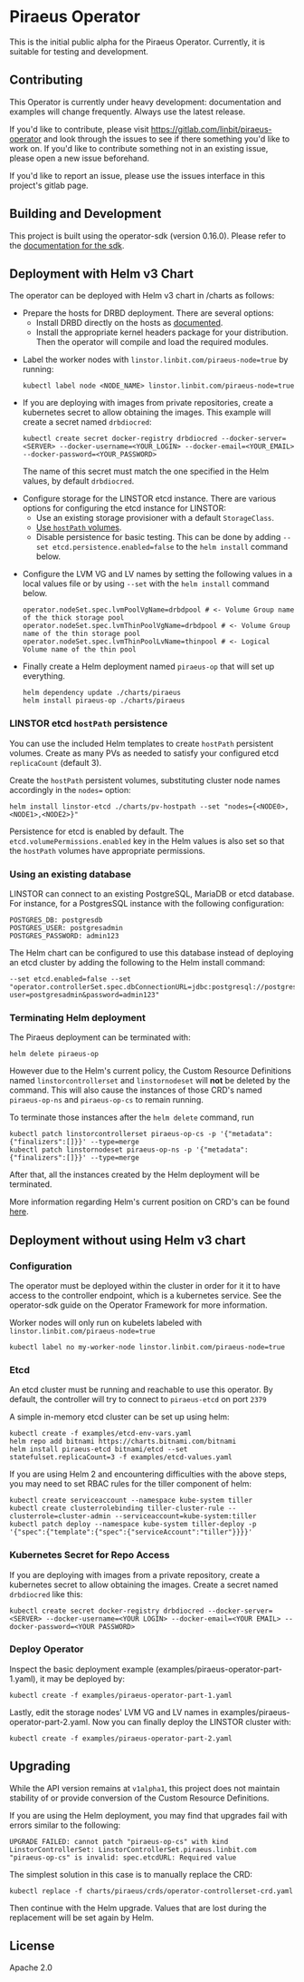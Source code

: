 # Piraeus Operator

This is the initial public alpha for the Piraeus Operator. Currently, it is
suitable for testing and development.

## Contributing

This Operator is currently under heavy development: documentation and examples
will change frequently. Always use the latest release.

If you'd like to contribute, please visit https://gitlab.com/linbit/piraeus-operator
and look through the issues to see if there something you'd like to work on. If
you'd like to contribute something not in an existing issue, please open a new
issue beforehand.

If you'd like to report an issue, please use the issues interface in this
project's gitlab page.

## Building and Development

This project is built using the operator-sdk (version 0.16.0). Please refer to
the [documentation for the sdk](https://github.com/operator-framework/operator-sdk/tree/v0.16.x).

## Deployment with Helm v3 Chart

The operator can be deployed with Helm v3 chart in /charts as follows:

* Prepare the hosts for DRBD deployment. There are several options:
  * Install DRBD directly on the hosts as
    [documented](https://www.linbit.com/drbd-user-guide/users-guide-9-0/#p-build-install-configure).
  * Install the appropriate kernel headers package for your distribution. Then
    the operator will compile and load the required modules.

- Label the worker nodes with `linstor.linbit.com/piraeus-node=true` by
  running:

    ```
    kubectl label node <NODE_NAME> linstor.linbit.com/piraeus-node=true
    ```

- If you are deploying with images from private repositories, create
  a kubernetes secret to allow obtaining the images.  This example will create
  a secret named `drbdiocred`:

    ```
    kubectl create secret docker-registry drbdiocred --docker-server=<SERVER> --docker-username=<YOUR_LOGIN> --docker-email=<YOUR_EMAIL> --docker-password=<YOUR_PASSWORD>
    ```

    The name of this secret must match the one specified in the Helm values, by
    default `drbdiocred`.

* Configure storage for the LINSTOR etcd instance.
  There are various options for configuring the etcd instance for LINSTOR:
  * Use an existing storage provisioner with a default `StorageClass`.
  * [Use `hostPath` volumes](#linstor-etcd-hostpath-persistence).
  * Disable persistence for basic testing. This can be done by adding `--set
    etcd.persistence.enabled=false` to the `helm install` command below.

- Configure the LVM VG and LV names by setting the following values in a local
  values file or by using `--set` with the `helm install` command below.

    ```
    operator.nodeSet.spec.lvmPoolVgName=drbdpool # <- Volume Group name of the thick storage pool
    operator.nodeSet.spec.lvmThinPoolVgName=drbdpool # <- Volume Group name of the thin storage pool
    operator.nodeSet.spec.lvmThinPoolLvName=thinpool # <- Logical Volume name of the thin pool
    ```

- Finally create a Helm deployment named `piraeus-op` that will set up
  everything.

    ```
    helm dependency update ./charts/piraeus
    helm install piraeus-op ./charts/piraeus
    ```

### LINSTOR etcd `hostPath` persistence

You can use the included Helm templates to create `hostPath` persistent volumes.
Create as many PVs as needed to satisfy your configured etcd `replicaCount`
(default 3).

Create the `hostPath` persistent volumes, substituting cluster node names
accordingly in the `nodes=` option:

```
helm install linstor-etcd ./charts/pv-hostpath --set "nodes={<NODE0>,<NODE1>,<NODE2>}"
```

Persistence for etcd is enabled by default. The
`etcd.volumePermissions.enabled` key in the Helm values is also set so that the
`hostPath` volumes have appropriate permissions.

### Using an existing database

LINSTOR can connect to an existing PostgreSQL, MariaDB or etcd database. For
instance, for a PostgresSQL instance with the following configuration:

```
POSTGRES_DB: postgresdb
POSTGRES_USER: postgresadmin
POSTGRES_PASSWORD: admin123
```

The Helm chart can be configured to use this database instead of deploying an
etcd cluster by adding the following to the Helm install command:

```
--set etcd.enabled=false --set "operator.controllerSet.spec.dbConnectionURL=jdbc:postgresql://postgres/postgresdb?user=postgresadmin&password=admin123"
```

### Terminating Helm deployment

The Piraeus deployment can be terminated with:

```
helm delete piraeus-op
```

However due to the Helm's current policy, the Custom Resource Definitions named
`linstorcontrollerset` and `linstornodeset` will __not__ be deleted by the
command.  This will also cause the instances of those CRD's named
`piraeus-op-ns` and `piraeus-op-cs` to remain running.

To terminate those instances after the `helm delete` command, run

```
kubectl patch linstorcontrollerset piraeus-op-cs -p '{"metadata":{"finalizers":[]}}' --type=merge
kubectl patch linstornodeset piraeus-op-ns -p '{"metadata":{"finalizers":[]}}' --type=merge
```

After that, all the instances created by the Helm deployment will be terminated.

More information regarding Helm's current position on CRD's can be found
[here](https://helm.sh/docs/topics/chart_best_practices/custom_resource_definitions/#method-1-let-helm-do-it-for-you).

## Deployment without using Helm v3 chart

### Configuration

The operator must be deployed within the cluster in order for it it to have access
to the controller endpoint, which is a kubernetes service. See the operator-sdk
guide on the Operator Framework for more information.

Worker nodes will only run on kubelets labeled with `linstor.linbit.com/piraeus-node=true`

```
kubectl label no my-worker-node linstor.linbit.com/piraeus-node=true
```

### Etcd

An etcd cluster must be running and reachable to use this operator. By default,
the controller will try to connect to `piraeus-etcd` on port `2379`

A simple in-memory etcd cluster can be set up using helm:

```
kubectl create -f examples/etcd-env-vars.yaml
helm repo add bitnami https://charts.bitnami.com/bitnami
helm install piraeus-etcd bitnami/etcd --set statefulset.replicaCount=3 -f examples/etcd-values.yaml
```

If you are using Helm 2 and encountering difficulties with the above steps, you
may need to set RBAC rules for the tiller component of helm:

```
kubectl create serviceaccount --namespace kube-system tiller
kubectl create clusterrolebinding tiller-cluster-rule --clusterrole=cluster-admin --serviceaccount=kube-system:tiller
kubectl patch deploy --namespace kube-system tiller-deploy -p '{"spec":{"template":{"spec":{"serviceAccount":"tiller"}}}}'
```

### Kubernetes Secret for Repo Access

If you are deploying with images from a private repository, create a kubernetes
secret to allow obtaining the images.  Create a secret named `drbdiocred` like
this:

```
kubectl create secret docker-registry drbdiocred --docker-server=<SERVER> --docker-username=<YOUR LOGIN> --docker-email=<YOUR EMAIL> --docker-password=<YOUR PASSWORD>
```

### Deploy Operator

Inspect the basic deployment example (examples/piraeus-operator-part-1.yaml), it may be deployed by:

```
kubectl create -f examples/piraeus-operator-part-1.yaml
```

Lastly, edit the storage nodes' LVM VG and LV names in examples/piraeus-operator-part-2.yaml.  Now you can finally deploy the LINSTOR cluster with:

```
kubectl create -f examples/piraeus-operator-part-2.yaml
```

## Upgrading

While the API version remains at `v1alpha1`, this project does not maintain
stability of or provide conversion of the Custom Resource Definitions.

If you are using the Helm deployment, you may find that upgrades fail with
errors similar to the following:

```
UPGRADE FAILED: cannot patch "piraeus-op-cs" with kind LinstorControllerSet: LinstorControllerSet.piraeus.linbit.com "piraeus-op-cs" is invalid: spec.etcdURL: Required value
```

The simplest solution in this case is to manually replace the CRD:

```
kubectl replace -f charts/piraeus/crds/operator-controllerset-crd.yaml
```

Then continue with the Helm upgrade. Values that are lost during the
replacement will be set again by Helm.

## License

Apache 2.0
